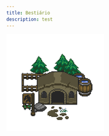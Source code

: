 ```yaml
---
title: Bestiário
description: test
---
```


![Bestiário](https://raw.githubusercontent.com/Orna-Brasil/Assets/main/Edificios/Bestiary.webp)